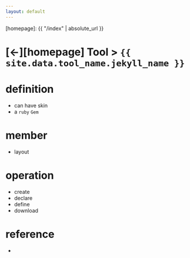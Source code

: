 ```yaml
---
layout: default
---
```



[//]: #(Reference)
[homepage]:   {{ "/index" | absolute_url }}

# [&larr;][homepage] Tool > `{{ site.data.tool_name.jekyll_name }}`
# definition
- can have skin
- a `ruby` `Gem`

# member
- layout

# operation
- create 
- declare
- define
- download

# reference
- 